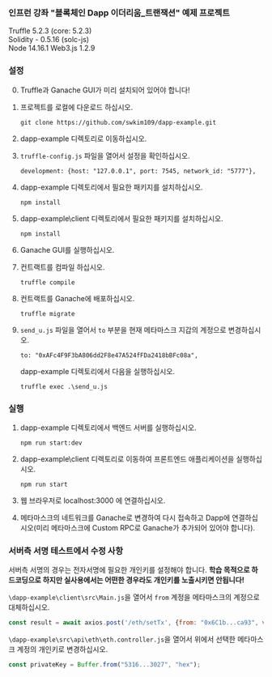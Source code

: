 ### 인프런 강좌 "블록체인 Dapp 이더리움_트랜잭션" 예제 프로젝트

Truffle 5.2.3 (core: 5.2.3)  
Solidity - 0.5.16 (solc-js)  
Node 14.16.1
Web3.js 1.2.9

### 설정

0. Truffle과 Ganache GUI가 미리 설치되어 있어야 합니다!  


1. 프로젝트를 로컬에 다운로드 하십시오.

   ```shell
   git clone https://github.com/swkim109/dapp-example.git
   ```

3. dapp-example 디렉토리로 이동하십시오.  


3. `truffle-config.js` 파일을 열어서 설정을 확인하십시오.   

   ```shell
   development: {host: "127.0.0.1", port: 7545, network_id: "5777"},
   ```

4. dapp-example 디렉토리에서 필요한 패키지를 설치하십시오.
   
   ```shell
   npm install
   ```
   
5. dapp-example\client 디렉토리에서 필요한 패키지를 설치하십시오.

   ```shell
   npm install
   ```

6. Ganache GUI를 실행하십시오.  


7. 컨트랙트를 컴파일 하십시오.

   ```shell
   truffle compile
   ```

8. 컨트랙트를 Ganache에 배포하십시오. 

   ```shell
   truffle migrate
   ```

9. `send_u.js` 파일을 열어서 `to` 부분을 현재 메타마스크 지갑의 계정으로 변경하십시오.
   
   ```
   to: "0xAFc4F9F3bA806dd2F8e47A524fFDa2418bBFc08a",
   ```
   dapp-example 디렉토리에서 다음을 실행하십시오.

   ```shell
   truffle exec .\send_u.js
   ```

### 실행

1. dapp-example 디렉토리에서 백엔드 서버를 실행하십시오.

   ```shell
   npm run start:dev   
   ```

2. dapp-example\client 디렉토리로 이동하여 프론트엔드 애플리케이션을 실행하십시오.

   ```shell
   npm run start
   ```

3. 웹 브라우저로 localhost:3000 에 연결하십시오.


4. 메타마스크의 네트워크를 Ganache로 변경하여 다시 접속하고 Dapp에 연결하십시오(미리 메타마스크에 Custom RPC로 Ganache가 추가되어 있어야 합니다).


### 서버측 서명 테스트에서 수정 사항 

서버측 서명의 경우는 전자서명에 필요한 개인키를 설정해야 합니다. <b>학습 목적으로 하드코딩으로 하지만 실사용에서는 어떤한 경우라도 개인키를 노출시키면 안됩니다!</b>

`\dapp-example\client\src\Main.js`을 열어서 `from` 계정을 메타마스크의 계정으로 대체하십시오.

```javascript
const result = await axios.post('/eth/setTx', {from: "0x6C1b...ca93", val: this.state.val});
```

`\dapp-example\src\api\eth\eth.controller.js`을 열어서 위에서 선택한 메타마스크 계정의 개인키로 변경하십시오.

```javascript
const privateKey = Buffer.from("5316...3027", "hex");
```



